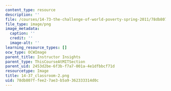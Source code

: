 ```yaml
---
content_type: resource
description: ''
file: /courses/14-73-the-challenge-of-world-poverty-spring-2011/78db807ffee27ae3b5a9362333314d0c_14-37_classroom-2.png
file_type: image/png
image_metadata:
  caption: ''
  credit: ''
  image-alt: ''
learning_resource_types: []
ocw_type: OCWImage
parent_title: Instructor Insights
parent_type: ThisCourseAtMITSection
parent_uid: 2453d2be-6f3b-f7a7-001a-4e1dfbbcf71d
resourcetype: Image
title: 14-37_classroom-2.png
uid: 78db807f-fee2-7ae3-b5a9-362333314d0c
---
```

